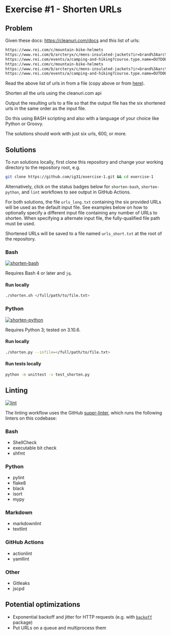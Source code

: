 <!-- markdownlint-disable MD024 -->
# Exercise #1 - Shorten URLs

## Problem
<!-- textlint-disable -->
Given these docs: <https://cleanuri.com/docs>
and this list of urls:

```bash
https://www.rei.com/c/mountain-bike-helmets
https://www.rei.com/b/arcteryx/c/mens-insulated-jackets?ir=brand%3Aarcteryx%3Bcategory%3Amens-clothing&r=b%3Bcategory%3Amens-clothing%7Cmens-jackets%7Cmens-insulated-jackets
https://www.rei.com/events/a/camping-and-hiking?course.type.name=OUTDOOR_SCHOOL_CLASS%3Bt_ex&course.type.name=OUTREACH_CLASS%3Bt_ex&course.activityLevel.name=RELAXED%3Bt_ex
https://www.rei.com/c/mountain-bike-helmets
https://www.rei.com/b/arcteryx/c/mens-insulated-jackets?ir=brand%3Aarcteryx%3Bcategory%3Amens-clothing&r=b%3Bcategory%3Amens-clothing%7Cmens-jackets%7Cmens-insulated-jackets
https://www.rei.com/events/a/camping-and-hiking?course.type.name=OUTDOOR_SCHOOL_CLASS%3Bt_ex&course.type.name=OUTREACH_CLASS%3Bt_ex&course.activityLevel.name=RELAXED%3Bt_ex
```

Read the above list of urls in from a file (copy above or from [here](https://drive.google.com/file/d/1-0NZyZhba-Ur5hM0Di8QMJUR-KpSCcCB/view)).

Shorten all the urls using the cleanuri.com api

Output the resulting urls to a file so that the output file has the six shortened urls in the same
order as the input file.

Do this using BASH scripting and also with a language of your choice like Python or Groovy.

The solutions should work with just six urls, 600, or more.
<!-- textlint-enable -->
## Solutions

To run solutions locally, first clone this repository and change your working directory to the repository root, e.g.

```bash
git clone https://github.com/ig31/exercise-1.git && cd exercise-1
```

Alternatively, click on the status badges below for `shorten-bash`, `shorten-python`, and `lint` workflows to see output in GitHub Actions.

For both solutions, the file `urls_long.txt` containing the six provided URLs will be used as the default input file.
See examples below on how to optionally specify a different input file containing any number of URLs to shorten.
When specifying a alternate input file, the fully-qualified file path must be used.

Shortened URLs will be saved to a file named `urls_short.txt` at the root of the repository.

### Bash

[![shorten-bash](https://github.com/ig31/exercise-1/actions/workflows/shorten-bash.yaml/badge.svg)](https://github.com/ig31/exercise-1/actions/workflows/shorten-bash.yaml)

Requires Bash 4 or later and `jq`.

#### Run locally

```bash
./shorten.sh </full/path/to/file.txt>
```

### Python

[![shorten-python](https://github.com/ig31/exercise-1/actions/workflows/shorten-python.yaml/badge.svg)](https://github.com/ig31/exercise-1/actions/workflows/shorten-python.yaml)

Requires Python 3; tested on 3.10.6.

#### Run locally

```bash
./shorten.py --infile=</full/path/to/file.txt>
```

#### Run tests locally

```bash
python -m unittest -v test_shorten.py
```

## Linting

[![lint](https://github.com/ig31/exercise-1/actions/workflows/lint.yaml/badge.svg)](https://github.com/ig31/exercise-1/actions/workflows/lint.yaml)

The linting workflow uses the GitHub [super-linter](https://github.com/github/super-linter), which runs the following linters on this codebase:

### Bash

- ShellCheck
- executable bit check
- shfmt

### Python

- pylint
- flake8
- black
- isort
- mypy

### Markdown

- markdownlint
- textlint

### GitHub Actions

- actionlint
- yamllint

### Other

- Gitleaks
- jscpd

## Potential optimizations

- Exponential backoff and jitter for HTTP requests (e.g. with [`backoff`](https://pypi.org/project/backoff/) package)
- Put URLs on a queue and multiprocess them
